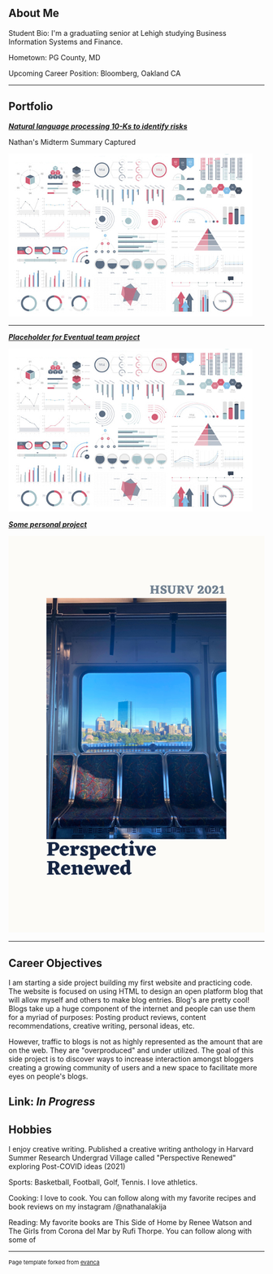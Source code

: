## About Me

Student Bio: I'm a graduatiing senior at Lehigh studying Business Information Systems and Finance. 

Hometown: PG County, MD

Upcoming Career Position: Bloomberg, Oakland CA


---

## Portfolio

<!-- You can link to other websites, PDFs in this repo, and other pages in this repo -->

_**[Natural language processing 10-Ks to identify risks](MidTermSummary)**_

Nathan's Midterm Summary Captured

<img src="images/dummy_thumbnail.jpg?raw=true"/>

---

_**[Placeholder for Eventual team project](https://donbowen.github.io/teamproject/)**_

<img src="images/dummy_thumbnail.jpg?raw=true"/>


_**[Some personal project](/pdf/HSURV21_PerspectiveRenewed.pdf)**_

<img src="pdf/HSURV21_PerspectiveRenewed.pdf?raw=true"/>

---

## Career Objectives

I am starting a side project building my first website and practicing code. The website is focused on using HTML to design an open platform blog that will allow myself and others to make blog entries. Blog's are pretty cool! Blogs take up a huge component of the internet and people can use them for a myriad of purposes: Posting product reviews, content recommendations, creative writing, personal ideas, etc. 

However, traffic to blogs is not as highly represented as the amount that are on the web. They are "overproduced" and under utilized. The goal of this side project is to discover ways to increase interaction amongst bloggers creating a growing community of users and a new space to facilitate more eyes on people's blogs. 

Link: *In Progress*
---

## Hobbies

I enjoy creative writing. Published a creative writing anthology in Harvard Summer Research Undergrad Village called "Perspective Renewed" exploring Post-COVID ideas (2021)

Sports: Basketball, Football, Golf, Tennis. I love athletics.

Cooking: I love to cook. You can follow along with my favorite recipes and book reviews on my instagram /@nathanalakija

Reading: My favorite books are This Side of Home by Renee Watson and The Girls from Corona del Mar by Rufi Thorpe. You can follow along with some of


---
<p style="font-size:11px">Page template forked from <a href="https://github.com/evanca/quick-portfolio">evanca</a></p>
<!-- Remove above link if you don't want to attibute -->
